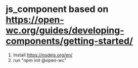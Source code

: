 # js_component based on https://open-wc.org/guides/developing-components/getting-started/

1. Install https://nodejs.org/en/
2. run "npm init @open-wc"
